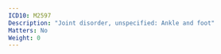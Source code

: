 ```yaml
---
ICD10: M2597
Description: "Joint disorder, unspecified: Ankle and foot"
Matters: No
Weight: 0
---
```


